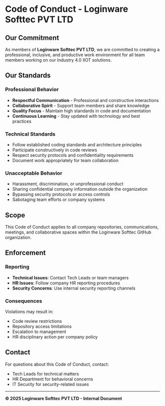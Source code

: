 # Code of Conduct - Loginware Softtec PVT LTD

## Our Commitment

As members of **Loginware Softtec PVT LTD**, we are committed to creating a professional, inclusive, and productive work environment for all team members working on our Industry 4.0 IIOT solutions.

## Our Standards

### Professional Behavior
- **Respectful Communication** - Professional and constructive interactions
- **Collaborative Spirit** - Support team members and share knowledge
- **Quality Focus** - Maintain high standards in code and documentation
- **Continuous Learning** - Stay updated with technology and best practices

### Technical Standards
- Follow established coding standards and architecture principles
- Participate constructively in code reviews
- Respect security protocols and confidentiality requirements
- Document work appropriately for team collaboration

### Unacceptable Behavior
- Harassment, discrimination, or unprofessional conduct
- Sharing confidential company information outside the organization
- Bypassing security protocols or access controls
- Sabotaging team efforts or company systems

## Scope

This Code of Conduct applies to all company repositories, communications, meetings, and collaborative spaces within the Loginware Softtec GitHub organization.

## Enforcement

### Reporting
- **Technical Issues**: Contact Tech Leads or team managers
- **HR Issues**: Follow company HR reporting procedures
- **Security Concerns**: Use internal security reporting channels

### Consequences
Violations may result in:
- Code review restrictions
- Repository access limitations
- Escalation to management
- HR disciplinary action per company policy

## Contact

For questions about this Code of Conduct, contact:
- Tech Leads for technical matters
- HR Department for behavioral concerns
- IT Security for security-related issues

---

**© 2025 Loginware Softtec PVT LTD - Internal Document**
